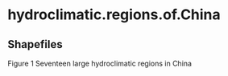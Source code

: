 # hydroclimatic.regions.of.China

## Shapefiles

Figure 1 Seventeen large hydroclimatic regions in China
